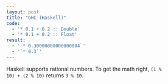```yaml
---
layout: post
title: "GHC (Haskell)"
code:
  - '* 0.1 + 0.2 :: Double'
  - '* 0.1 + 0.2 :: Float'
result:
  - '`* 0.30000000000000004`'
  - '`* 0.3`'
---
```

Haskell supports rational numbers. To get the math right, <code>(1 % 10) + (2 % 10)</code> returns <code>3 % 10</code>.
